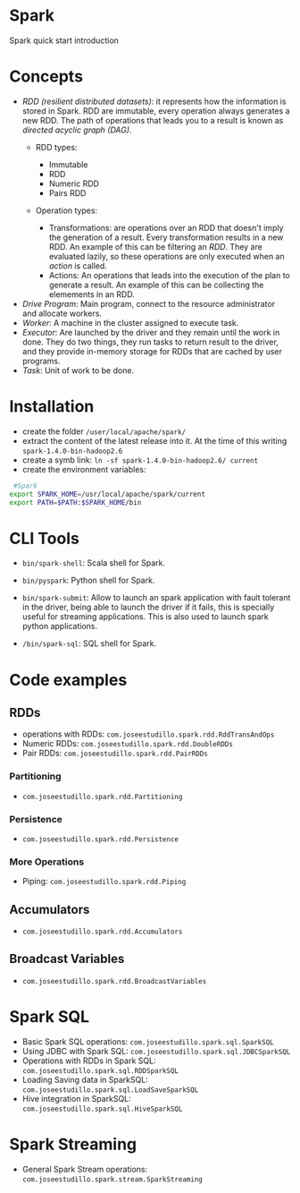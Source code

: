 # Spark

Spark quick start introduction

# Concepts

- _RDD (resilient distributed datasets)_: it represents how the information is stored in Spark. RDD are immutable, every operation always generates a new RDD. The path of operations that leads you to a result is known as _directed acyclic graph (DAG)_.
  - RDD types:
    - Immutable
    - <T> RDD
    - Numeric RDD
    - Pairs RDD

  - Operation types:
  	- Transformations: are operations over an RDD that doesn't imply the generation of a result. Every transformation results in a new RDD. An example of this can be filtering an _RDD_. They are evaluated lazily, so these operations are only executed when an _action_ is called. 
  	- Actions: An operations that leads into the execution of the plan to generate a result. An example of this can be collecting the elemements in an RDD.
- _Drive Program_: Main program, connect to the resource administrator and allocate workers.
- _Worker_: A machine in the cluster assigned to execute task.
- _Executor_: Are launched by the driver and they remain until the work in done. They do two things, they run tasks to return result to the driver, and they provide in-memory storage for RDDs that are cached by user programs.
- _Task_: Unit of work to be done.


# Installation

- create the folder `/user/local/apache/spark/`
- extract the content of the latest release into it. At the time of this writing `spark-1.4.0-bin-hadoop2.6`
- create a symb link: `ln -sf spark-1.4.0-bin-hadoop2.6/ current`
- create the environment variables:
```bash
 #Spark
export SPARK_HOME=/usr/local/apache/spark/current
export PATH=$PATH:$SPARK_HOME/bin
```

# CLI Tools

- `bin/spark-shell`: Scala shell for Spark.

- `bin/pyspark`: Python shell for Spark.

- `bin/spark-submit`: Allow to launch an spark application with fault tolerant in the driver, being able to launch the driver if it fails, this is specially useful for streaming applications. This is also used to launch spark python applications.

- `/bin/spark-sql`: SQL shell for Spark.

# Code examples

## RDDs
	
- operations with RDDs: `com.joseestudillo.spark.rdd.RddTransAndOps`
- Numeric RDDs: `com.joseestudillo.spark.rdd.DoubleRDDs`
- Pair RDDs: `com.joseestudillo.spark.rdd.PairRDDs`

### Partitioning

- `com.joseestudillo.spark.rdd.Partitioning`

### Persistence

- `com.joseestudillo.spark.rdd.Persistence`

### More Operations

- Piping: `com.joseestudillo.spark.rdd.Piping`

## Accumulators

- `com.joseestudillo.spark.rdd.Accumulators`

## Broadcast Variables

- `com.joseestudillo.spark.rdd.BroadcastVariables`


# Spark SQL

- Basic Spark SQL operations: `com.joseestudillo.spark.sql.SparkSQL`
- Using JDBC with Spark SQL: `com.joseestudillo.spark.sql.JDBCSparkSQL`
- Operations with RDDs in Spark SQL: `com.joseestudillo.spark.sql.RDDSparkSQL`
- Loading Saving data in SparkSQL: `com.joseestudillo.spark.sql.LoadSaveSparkSQL`
- Hive integration in SparkSQL: `com.joseestudillo.spark.sql.HiveSparkSQL`

# Spark Streaming

- General Spark Stream operations: `com.joseestudillo.spark.stream.SparkStreaming`

